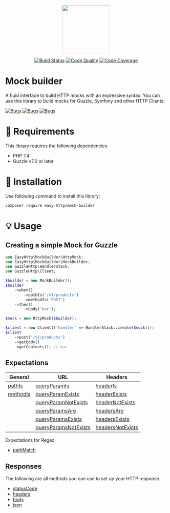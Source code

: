 <p align="center"><img src="https://blog.pleets.org/img/articles/easy-http-logo.png" height="150"></p>

<p align="center">
<a href="https://travis-ci.com/easy-http/mock-builder"><img src="https://travis-ci.com/easy-http/mock-builder.svg?branch=main" alt="Build Status"></a>
<a href="https://scrutinizer-ci.com/g/easy-http/mock-builder"><img src="https://img.shields.io/scrutinizer/g/easy-http/mock-builder.svg" alt="Code Quality"></a>
<a href="https://scrutinizer-ci.com/g/easy-http/mock-builder/?branch=main"><img src="https://scrutinizer-ci.com/g/easy-http/mock-builder/badges/coverage.png?b=main" alt="Code Coverage"></a>
</p>

# Mock builder

A fluid interface to build HTTP mocks with an expressive syntax. You can use this library to build mocks for Guzzle, Symfony and other HTTP Clients.

<a href="https://sonarcloud.io/dashboard?id=easy-http_mock-builder"><img src="https://sonarcloud.io/api/project_badges/measure?project=easy-http_mock-builder&metric=security_rating" alt="Bugs"></a>
<a href="https://sonarcloud.io/dashboard?id=easy-http_mock-builder"><img src="https://sonarcloud.io/api/project_badges/measure?project=easy-http_mock-builder&metric=bugs" alt="Bugs"></a>
<a href="https://sonarcloud.io/dashboard?id=easy-http_mock-builder"><img src="https://sonarcloud.io/api/project_badges/measure?project=easy-http_mock-builder&metric=code_smells" alt="Bugs"></a>

# :pencil: Requirements

This library requires the following dependencies

- PHP 7.4
- Guzzle v7.0 or later

# :wrench: Installation

Use following command to install this library:

```bash
composer require easy-http/mock-builder
```

# :bulb: Usage

## Creating a simple Mock for Guzzle

```php
use EasyHttp\MockBuilder\HttpMock;
use EasyHttp\MockBuilder\MockBuilder;
use GuzzleHttp\HandlerStack;
use GuzzleHttp\Client;

$builder = new MockBuilder();
$builder
    ->when()
        ->pathIs('/v1/products')
        ->methodIs('POST')
    ->then()
        ->body('bar');

$mock = new HttpMock($builder);

$client = new Client(['handler' => HandlerStack::create($mock)]);
$client
    ->post('/v1/products')
    ->getBody()
    ->getContents(); // bar
```

## Expectations

| General                                                                               | URL                                                                                                      | Headers                                                                                          |
|---------------------------------------------------------------------------------------|----------------------------------------------------------------------------------------------------------|--------------------------------------------------------------------------------------------------|
| [pathIs](https://github.com/easy-http/mock-builder/wiki/Expectations#pathIs)          | [queryParamIs](https://github.com/easy-http/mock-builder/wiki/Expectations#queryParamIs)                 | [headerIs](https://github.com/easy-http/mock-builder/wiki/Expectations#headerIs)                 |
| [methodIs](https://github.com/easy-http/mock-builder/wiki/Expectations#methodIs)      | [queryParamExists](https://github.com/easy-http/mock-builder/wiki/Expectations#queryParamExists)         | [headerExists](https://github.com/easy-http/mock-builder/wiki/Expectations#headerExists)         |
|                                                                                       | [queryParamNotExists](https://github.com/easy-http/mock-builder/wiki/Expectations#queryParamNotExists)   | [headerNotExists](https://github.com/easy-http/mock-builder/wiki/Expectations#headerNotExists)   |
|                                                                                       | [queryParamsAre](https://github.com/easy-http/mock-builder/wiki/Expectations#queryParamsAre)             | [headersAre](https://github.com/easy-http/mock-builder/wiki/Expectations#headersAre)             |
|                                                                                       | [queryParamsExists](https://github.com/easy-http/mock-builder/wiki/Expectations#queryParamsExists)       | [headersExists](https://github.com/easy-http/mock-builder/wiki/Expectations#headersExists)       |
|                                                                                       | [queryParamsNotExists](https://github.com/easy-http/mock-builder/wiki/Expectations#queryParamsNotExists) | [headersNotExists](https://github.com/easy-http/mock-builder/wiki/Expectations#headersNotExists) |

Expectations for Regex

- [pathMatch](https://github.com/easy-http/mock-builder/wiki/Expectations#pathMatch)

## Responses

The following are all methods you can use to set up your HTTP response.

- [statusCode](https://github.com/easy-http/mock-builder/wiki/Responses#statusCode)
- [headers](https://github.com/easy-http/mock-builder/wiki/Responses#headers)
- [body](https://github.com/easy-http/mock-builder/wiki/Responses#body)
- [json](https://github.com/easy-http/mock-builder/wiki/Responses#json)
